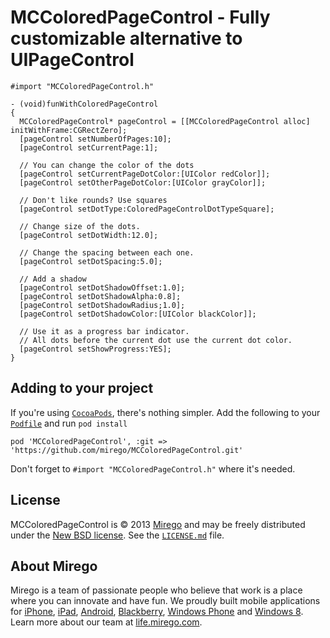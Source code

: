 # MCColoredPageControl - Fully customizable alternative to UIPageControl

```
#import "MCColoredPageControl.h"

- (void)funWithColoredPageControl
{
  MCColoredPageControl* pageControl = [[MCColoredPageControl alloc] initWithFrame:CGRectZero];
  [pageControl setNumberOfPages:10];
  [pageControl setCurrentPage:1];

  // You can change the color of the dots
  [pageControl setCurrentPageDotColor:[UIColor redColor]];
  [pageControl setOtherPageDotColor:[UIColor grayColor]];

  // Don't like rounds? Use squares
  [pageControl setDotType:ColoredPageControlDotTypeSquare];

  // Change size of the dots.
  [pageControl setDotWidth:12.0];

  // Change the spacing between each one.
  [pageControl setDotSpacing:5.0];

  // Add a shadow
  [pageControl setDotShadowOffset:1.0];
  [pageControl setDotShadowAlpha:0.8];
  [pageControl setDotShadowRadius;1.0];
  [pageControl setDotShadowColor:[UIColor blackColor]];

  // Use it as a progress bar indicator.
  // All dots before the current dot use the current dot color.
  [pageControl setShowProgress:YES];
}
```

## Adding to your project

If you're using [`CocoaPods`](http://cocoapods.org/), there's nothing simpler.
Add the following to your [`Podfile`](http://docs.cocoapods.org/podfile.html)
and run `pod install`

```
pod 'MCColoredPageControl', :git => 'https://github.com/mirego/MCColoredPageControl.git'
```

Don't forget to `#import "MCColoredPageControl.h"` where it's needed.


## License

MCColoredPageControl is © 2013 [Mirego](http://www.mirego.com) and may be freely
distributed under the [New BSD license](http://opensource.org/licenses/BSD-3-Clause).
See the [`LICENSE.md`](https://github.com/mirego/MCColoredPageControl/blob/master/LICENSE.md) file.

## About Mirego

Mirego is a team of passionate people who believe that work is a place where you can innovate and have fun.
We proudly built mobile applications for
[iPhone](http://mirego.com/en/iphone-app-development/ "iPhone application development"),
[iPad](http://mirego.com/en/ipad-app-development/ "iPad application development"),
[Android](http://mirego.com/en/android-app-development/ "Android application development"),
[Blackberry](http://mirego.com/en/blackberry-app-development/ "Blackberry application development"),
[Windows Phone](http://mirego.com/en/windows-phone-app-development/ "Windows Phone application development") and
[Windows 8](http://mirego.com/en/windows-8-app-development/ "Windows 8 application development").
Learn more about our team at [life.mirego.com](http://life.mirego.com "Join our mobile design and development team").
